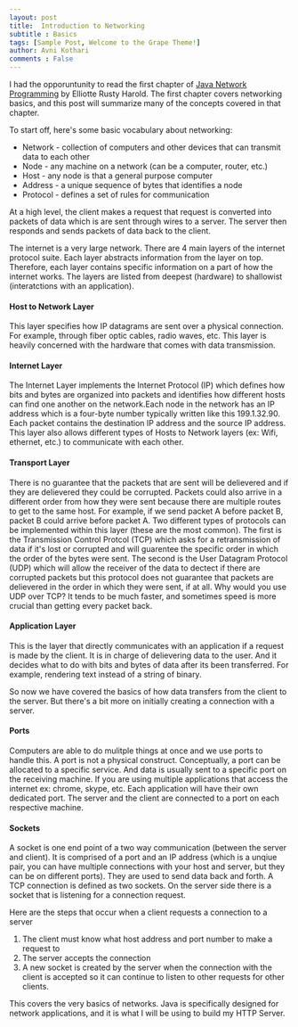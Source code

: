 ```yaml
--- 
layout: post
title:  Introduction to Networking
subtitle : Basics 
tags: [Sample Post, Welcome to the Grape Theme!]
author: Avni Kothari 
comments : False
---
```

I had the opporuntunity to read the first chapter of [Java Network Programming](http://it.guldstadsgymnasiet.se/java/Java%20Network%20Programming,%204th%20Edition.pdf) by Elliotte Rusty Harold. The first chapter covers networking basics, and this post will summarize many of the concepts covered in that chapter. 

To start off, here's some basic vocabulary about networking:

* Network - collection of computers and other devices that can transmit data to each other 
* Node - any machine on a network (can be a computer, router, etc.)
* Host - any node is that a general purpose computer
* Address - a unique sequence of bytes that identifies a node
* Protocol - defines a set of rules for communication

At a high level, the client makes a request that request is converted into packets of data which is are sent through wires to a server. The server then responds and sends packets of data back to the client. 

The internet is a very large network. There are 4 main layers of the internet protocol suite. Each layer abstracts information from the layer on top. Therefore, each layer contains specific information on a part of how the internet works. The layers are listed from deepest (hardware) to shallowist (interatctions with an application). 

#### Host to Network Layer
This layer specifies how IP datagrams are sent over a physical connection. For example, through fiber optic cables, radio waves, etc. This layer is heavily concerned with the hardware that comes with data transmission. 

#### Internet Layer
The Internet Layer implements the Internet Protocol (IP) which defines how bits and bytes are organized into packets and identifies how different hosts can find one another on the network.Each node in the network has an IP address which is a four-byte number typically written like this 199.1.32.90. Each packet contains the destination IP address and the source IP address. This layer also allows different types of Hosts to Network layers (ex: Wifi, ethernet, etc.) to communicate with each other.

#### Transport Layer
There is no guarantee that the packets that are sent will be delievered and if they are delievered they could be corrupted. Packets could also arrive in a different order from how they were sent because there are multiple routes to get to the same host. For example, if we send packet A before packet B, packet B could arrive before packet A. Two different types of protocols can be implemented within this layer (these are the most common). The first is the Transmission Control Protcol (TCP) which asks for a retransmission of data if it's lost or corrupted and will guarentee the specific order in which the order of the bytes were sent. The second is the User Datagram Protocol (UDP) which will allow the receiver of the data to dectect if there are corrupted packets but this protocol does not guarantee that packets are delievered in the order in which they were sent, if at all. Why would you use UDP over TCP? It tends to be much faster, and sometimes speed is more crucial than getting every packet back. 

#### Application Layer
This is the layer that directly communicates with an application if a request is made by the client. It is in charge of delievering data to the user. And it decides what to do with bits and bytes of data after its been transferred. For example, rendering text instead of a string of binary. 

So now we have covered the basics of how data transfers from the client to the server. But there's a bit more on initially creating a connection with a server. 

#### Ports
Computers are able to do mulitple things at once and we use ports to handle this. A port is not a physical construct. Conceptually, a port can be allocated to a specific service. And data is usually sent to a specific port on the receiving machine. If you are using multiple applications that access the internet ex: chrome, skype, etc. Each application will have their own dedicated port. The server and the client are connected to a port on each respective machine. 

#### Sockets 
A socket is one end point of a two way communication (between the server and client). It is comprised of a port and an IP address (which is a unqiue pair, you can have multiple connections with your host and server, but they can be on different ports). They are used to send data back and forth. A TCP connection is defined as two sockets. On the server side there is a socket that is listening for a connection request. 

Here are the steps that occur when a client requests a connection to a server
1. The client must know what host address and port number to make a request to
2. The server accepts the connection
3. A new socket is created by the server when the connection with the client is accepted so it can continue to listen to other requests for other clients. 


This covers the very basics of networks. Java is specifically designed for network applications, and it is what I will be using to build my HTTP Server. 
